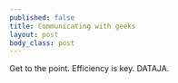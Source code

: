 ```yaml
--- 
published: false
title: Communicating with geeks
layout: post
body_class: post
---
```





Get to the point. Efficiency is key. DATAJA.
